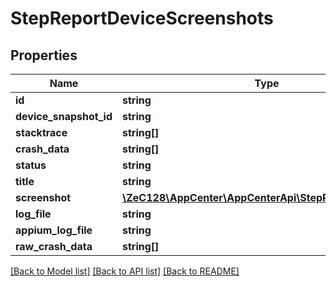 # StepReportDeviceScreenshots

## Properties
Name | Type | Description | Notes
------------ | ------------- | ------------- | -------------
**id** | **string** |  | [optional] 
**device_snapshot_id** | **string** |  | [optional] 
**stacktrace** | **string[]** |  | [optional] 
**crash_data** | **string[]** |  | [optional] 
**status** | **string** |  | [optional] 
**title** | **string** |  | [optional] 
**screenshot** | [**\ZeC128\AppCenter\AppCenterApi\StepReportScreenshot**](StepReportScreenshot.md) |  | [optional] 
**log_file** | **string** |  | [optional] 
**appium_log_file** | **string** |  | [optional] 
**raw_crash_data** | **string[]** |  | [optional] 

[[Back to Model list]](../README.md#documentation-for-models) [[Back to API list]](../README.md#documentation-for-api-endpoints) [[Back to README]](../README.md)


